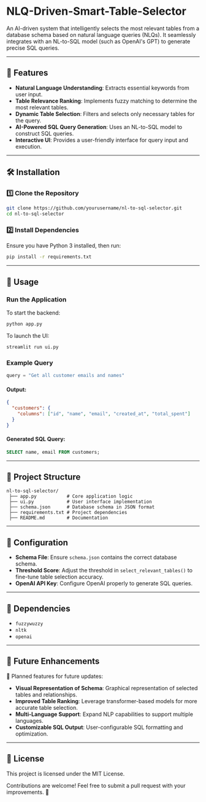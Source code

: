 # NLQ-Driven-Smart-Table-Selector

An AI-driven system that intelligently selects the most relevant tables from a database schema based on natural language queries (NLQs). It seamlessly integrates with an NL-to-SQL model (such as OpenAI's GPT) to generate precise SQL queries.

---

## 🚀 Features
- **Natural Language Understanding**: Extracts essential keywords from user input.
- **Table Relevance Ranking**: Implements fuzzy matching to determine the most relevant tables.
- **Dynamic Table Selection**: Filters and selects only necessary tables for the query.
- **AI-Powered SQL Query Generation**: Uses an NL-to-SQL model to construct SQL queries.
- **Interactive UI**: Provides a user-friendly interface for query input and execution.

---

## 🛠️ Installation

### 1️⃣ Clone the Repository
```sh
git clone https://github.com/yourusername/nl-to-sql-selector.git
cd nl-to-sql-selector
```

### 2️⃣ Install Dependencies
Ensure you have Python 3 installed, then run:
```sh
pip install -r requirements.txt
```

---

## 📌 Usage

### Run the Application
To start the backend:
```sh
python app.py
```
To launch the UI:
```sh
streamlit run ui.py
```

### Example Query
```python
query = "Get all customer emails and names"
```
#### Output:
```json
{
  "customers": {
    "columns": ["id", "name", "email", "created_at", "total_spent"]
  }
}
```
#### Generated SQL Query:
```sql
SELECT name, email FROM customers;
```

---

## 📂 Project Structure
```
nl-to-sql-selector/
 ├── app.py           # Core application logic
 ├── ui.py            # User interface implementation
 ├── schema.json      # Database schema in JSON format
 ├── requirements.txt # Project dependencies
 ├── README.md        # Documentation
```

---

## 🔧 Configuration
- **Schema File**: Ensure `schema.json` contains the correct database schema.
- **Threshold Score**: Adjust the threshold in `select_relevant_tables()` to fine-tune table selection accuracy.
- **OpenAI API Key**: Configure OpenAI properly to generate SQL queries.

---

## 📌 Dependencies
- `fuzzywuzzy`
- `nltk`
- `openai`

---

## 🚀 Future Enhancements
📌 Planned features for future updates:
- **Visual Representation of Schema**: Graphical representation of selected tables and relationships.
- **Improved Table Ranking**: Leverage transformer-based models for more accurate table selection.
- **Multi-Language Support**: Expand NLP capabilities to support multiple languages.
- **Customizable SQL Output**: User-configurable SQL formatting and optimization.

---

## 📝 License
This project is licensed under the MIT License.

Contributions are welcome! Feel free to submit a pull request with your improvements. 🚀


